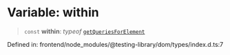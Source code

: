 # Variable: within

> `const` **within**: *typeof* [`getQueriesForElement`](../functions/getQueriesForElement.md)

Defined in: frontend/node\_modules/@testing-library/dom/types/index.d.ts:7
